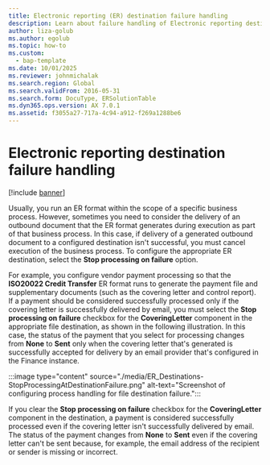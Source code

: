 ```yaml
---
title: Electronic reporting (ER) destination failure handling
description: Learn about failure handling of Electronic reporting destinations.
author: liza-golub
ms.author: egolub
ms.topic: how-to
ms.custom: 
  - bap-template
ms.date: 10/01/2025
ms.reviewer: johnmichalak
ms.search.region: Global
ms.search.validFrom: 2016-05-31
ms.search.form: DocuType, ERSolutionTable
ms.dyn365.ops.version: AX 7.0.1
ms.assetid: f3055a27-717a-4c94-a912-f269a1288be6
---
```


# Electronic reporting destination failure handling

[!include [banner](../includes/banner.md)]


Usually, you run an ER format within the scope of a specific business process. However, sometimes you need to consider the delivery of an outbound document that the ER format generates during execution as part of that business process. In this case, if delivery of a generated outbound document to a configured destination isn't successful, you must cancel execution of the business process. To configure the appropriate ER destination, select the **Stop processing on failure** option.

For example, you configure vendor payment processing so that the **ISO20022 Credit Transfer** ER format runs to generate the payment file and supplementary documents (such as the covering letter and control report). If a payment should be considered successfully processed only if the covering letter is successfully delivered by email, you must select the **Stop processing on failure** checkbox for the **CoveringLetter** component in the appropriate file destination, as shown in the following illustration. In this case, the status of the payment that you select for processing changes from **None** to **Sent** only when the covering letter that's generated is successfully accepted for delivery by an email provider that's configured in the Finance instance.

:::image type="content" source="./media/ER_Destinations-StopProcessingAtDestinationFailure.png" alt-text="Screenshot of configuring process handling for file destination failure.":::

If you clear the **Stop processing on failure** checkbox for the **CoveringLetter** component in the destination, a payment is considered successfully processed even if the covering letter isn't successfully delivered by email. The status of the payment changes from **None** to **Sent** even if the covering letter can't be sent because, for example, the email address of the recipient or sender is missing or incorrect.

